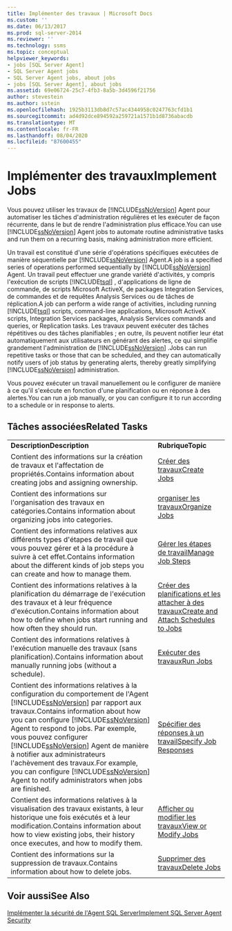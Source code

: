 ```yaml
---
title: Implémenter des travaux | Microsoft Docs
ms.custom: ''
ms.date: 06/13/2017
ms.prod: sql-server-2014
ms.reviewer: ''
ms.technology: ssms
ms.topic: conceptual
helpviewer_keywords:
- jobs [SQL Server Agent]
- SQL Server Agent jobs
- SQL Server Agent jobs, about jobs
- jobs [SQL Server Agent], about jobs
ms.assetid: 69e06724-25c7-4fb3-8a5b-3d4596f21756
author: stevestein
ms.author: sstein
ms.openlocfilehash: 1925b3113db8d7c57ac4344958c0247763cfd1b1
ms.sourcegitcommit: ad4d92dce894592a259721a1571b1d8736abacdb
ms.translationtype: MT
ms.contentlocale: fr-FR
ms.lasthandoff: 08/04/2020
ms.locfileid: "87600455"
---
```

# <a name="implement-jobs"></a><span data-ttu-id="10544-102">Implémenter des travaux</span><span class="sxs-lookup"><span data-stu-id="10544-102">Implement Jobs</span></span>
  <span data-ttu-id="10544-103">Vous pouvez utiliser les travaux de [!INCLUDE[ssNoVersion](../../includes/ssnoversion-md.md)] Agent pour automatiser les tâches d'administration régulières et les exécuter de façon récurrente, dans le but de rendre l'administration plus efficace.</span><span class="sxs-lookup"><span data-stu-id="10544-103">You can use [!INCLUDE[ssNoVersion](../../includes/ssnoversion-md.md)] Agent jobs to automate routine administrative tasks and run them on a recurring basis, making administration more efficient.</span></span>  
  
 <span data-ttu-id="10544-104">Un travail est constitué d'une série d'opérations spécifiques exécutées de manière séquentielle par [!INCLUDE[ssNoVersion](../../includes/ssnoversion-md.md)] Agent.</span><span class="sxs-lookup"><span data-stu-id="10544-104">A job is a specified series of operations performed sequentially by [!INCLUDE[ssNoVersion](../../includes/ssnoversion-md.md)] Agent.</span></span> <span data-ttu-id="10544-105">Un travail peut effectuer une grande variété d'activités, y compris l'exécution de scripts [!INCLUDE[tsql](../../includes/tsql-md.md)] , d'applications de ligne de commande, de scripts Microsoft ActiveX, de packages Integration Services, de commandes et de requêtes Analysis Services ou de tâches de réplication.</span><span class="sxs-lookup"><span data-stu-id="10544-105">A job can perform a wide range of activities, including running [!INCLUDE[tsql](../../includes/tsql-md.md)] scripts, command-line applications, Microsoft ActiveX scripts, Integration Services packages, Analysis Services commands and queries, or Replication tasks.</span></span> <span data-ttu-id="10544-106">Les travaux peuvent exécuter des tâches répétitives ou des tâches planifiables ; en outre, ils peuvent notifier leur état automatiquement aux utilisateurs en générant des alertes, ce qui simplifie grandement l'administration de [!INCLUDE[ssNoVersion](../../includes/ssnoversion-md.md)] .</span><span class="sxs-lookup"><span data-stu-id="10544-106">Jobs can run repetitive tasks or those that can be scheduled, and they can automatically notify users of job status by generating alerts, thereby greatly simplifying [!INCLUDE[ssNoVersion](../../includes/ssnoversion-md.md)] administration.</span></span>  
  
 <span data-ttu-id="10544-107">Vous pouvez exécuter un travail manuellement ou le configurer de manière à ce qu'il s'exécute en fonction d'une planification ou en réponse à des alertes.</span><span class="sxs-lookup"><span data-stu-id="10544-107">You can run a job manually, or you can configure it to run according to a schedule or in response to alerts.</span></span>  
  
## <a name="related-tasks"></a><span data-ttu-id="10544-108">Tâches associées</span><span class="sxs-lookup"><span data-stu-id="10544-108">Related Tasks</span></span>  
  
|||  
|-|-|  
|<span data-ttu-id="10544-109">**Description**</span><span class="sxs-lookup"><span data-stu-id="10544-109">**Description**</span></span>|<span data-ttu-id="10544-110">**Rubrique**</span><span class="sxs-lookup"><span data-stu-id="10544-110">**Topic**</span></span>|  
|<span data-ttu-id="10544-111">Contient des informations sur la création de travaux et l'affectation de propriétés.</span><span class="sxs-lookup"><span data-stu-id="10544-111">Contains information about creating jobs and assigning ownership.</span></span>|[<span data-ttu-id="10544-112">Créer des travaux</span><span class="sxs-lookup"><span data-stu-id="10544-112">Create Jobs</span></span>](create-jobs.md)|  
|<span data-ttu-id="10544-113">Contient des informations sur l'organisation des travaux en catégories.</span><span class="sxs-lookup"><span data-stu-id="10544-113">Contains information about organizing jobs into categories.</span></span>|[<span data-ttu-id="10544-114">organiser les travaux</span><span class="sxs-lookup"><span data-stu-id="10544-114">Organize Jobs</span></span>](organize-jobs.md)|  
|<span data-ttu-id="10544-115">Contient des informations relatives aux différents types d'étapes de travail que vous pouvez gérer et à la procédure à suivre à cet effet.</span><span class="sxs-lookup"><span data-stu-id="10544-115">Contains information about the different kinds of job steps you can create and how to manage them.</span></span>|[<span data-ttu-id="10544-116">Gérer les étapes de travail</span><span class="sxs-lookup"><span data-stu-id="10544-116">Manage Job Steps</span></span>](manage-job-steps.md)|  
|<span data-ttu-id="10544-117">Contient des informations relatives à la planification du démarrage de l'exécution des travaux et à leur fréquence d'exécution.</span><span class="sxs-lookup"><span data-stu-id="10544-117">Contains information about how to define when jobs start running and how often they should run.</span></span>|[<span data-ttu-id="10544-118">Créer des planifications et les attacher à des travaux</span><span class="sxs-lookup"><span data-stu-id="10544-118">Create and Attach Schedules to Jobs</span></span>](create-and-attach-schedules-to-jobs.md)|  
|<span data-ttu-id="10544-119">Contient des informations relatives à l'exécution manuelle des travaux (sans planification).</span><span class="sxs-lookup"><span data-stu-id="10544-119">Contains information about manually running jobs (without a schedule).</span></span>|[<span data-ttu-id="10544-120">Exécuter des travaux</span><span class="sxs-lookup"><span data-stu-id="10544-120">Run Jobs</span></span>](run-jobs.md)|  
|<span data-ttu-id="10544-121">Contient des informations relatives à la configuration du comportement de l'Agent [!INCLUDE[ssNoVersion](../../includes/ssnoversion-md.md)] par rapport aux travaux.</span><span class="sxs-lookup"><span data-stu-id="10544-121">Contains information about how you can configure [!INCLUDE[ssNoVersion](../../includes/ssnoversion-md.md)] Agent to respond to jobs.</span></span> <span data-ttu-id="10544-122">Par exemple, vous pouvez configurer [!INCLUDE[ssNoVersion](../../includes/ssnoversion-md.md)] Agent de manière à notifier aux administrateurs l'achèvement des travaux.</span><span class="sxs-lookup"><span data-stu-id="10544-122">For example, you can configure [!INCLUDE[ssNoVersion](../../includes/ssnoversion-md.md)] Agent to notify administrators when jobs are finished.</span></span>|[<span data-ttu-id="10544-123">Spécifier des réponses à un travail</span><span class="sxs-lookup"><span data-stu-id="10544-123">Specify Job Responses</span></span>](specify-job-responses.md)|  
|<span data-ttu-id="10544-124">Contient des informations relatives à la visualisation des travaux existants, à leur historique une fois exécutés et à leur modification.</span><span class="sxs-lookup"><span data-stu-id="10544-124">Contains information about how to view existing jobs, their history once executes, and how to modify them.</span></span>|[<span data-ttu-id="10544-125">Afficher ou modifier les travaux</span><span class="sxs-lookup"><span data-stu-id="10544-125">View or Modify Jobs</span></span>](view-or-modify-jobs.md)|  
|<span data-ttu-id="10544-126">Contient des informations sur la suppression de travaux.</span><span class="sxs-lookup"><span data-stu-id="10544-126">Contains information about how to delete jobs.</span></span>|[<span data-ttu-id="10544-127">Supprimer des travaux</span><span class="sxs-lookup"><span data-stu-id="10544-127">Delete Jobs</span></span>](delete-jobs.md)|  
  
## <a name="see-also"></a><span data-ttu-id="10544-128">Voir aussi</span><span class="sxs-lookup"><span data-stu-id="10544-128">See Also</span></span>  
 [<span data-ttu-id="10544-129">Implémenter la sécurité de l'Agent SQL Server</span><span class="sxs-lookup"><span data-stu-id="10544-129">Implement SQL Server Agent Security</span></span>](implement-sql-server-agent-security.md)  
  
  
